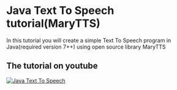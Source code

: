 # Java Text To Speech tutorial(MaryTTS)

In this tutorial you will create a simple Text To Speech program in Java(required version 7++) using open source library MaryTTS

## The tutorial on youtube
[![Java Text To Speech](http://img.youtube.com/vi/OLKxBorVwk8/0.jpg)](https://www.youtube.com/watch?v=OLKxBorVwk8)
